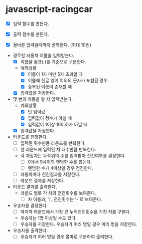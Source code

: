 # javascript-racingcar

- [x] 입력 함수를 만든다.

- [x] 출력 함수를 만든다.

- [x] 올바른 입력일때까지 반복한다. (최대 10번)

- 경주할 자동차 이름을 입력받는다.
  - [x] 이름을 쉼표(,)를 기준으로 구분한다.
  
  - 예외상황
    - [x] 이름이 1자 미만 5자 초과일 때
    - [x] 이름에 한글 영어 이외의 문자가 포함된 경우
    - [x] 중복된 이름이 존재할 때

  - [x] 입력값을 저장한다.

- 몇 번의 이동을 할 지 입력받는다.
  - 예외상황
    - [x] 빈 입력값
    - [x] 입력값이 정수가 아닐 때
    - [x] 입력값이 1이상 10이하가 아닐 때

  - [x] 입력값을 저장한다.

- 라운드를 진행한다.
  - [ ] 입력된 횟수만큼 라운드를 반복한다.
  - [ ] 한 라운드에 입력된 차 대수만큼 반복한다.
  - 각 자동차는 무작위의 수를 입력받아 전진여부를 결정한다.
    - [ ] 0에서 9사이의 랜덤한 수를 뽑는다.
    - [ ] 랜덤한 수가 4이상일 경우 전진한다.
  
  - [ ] 자동차마다 전진결과를 저장한다.
  - [ ] 라운드 결과를 저장한다.

- 라운드 결과를 출력한다.
  - 라운드 별로 각 차의 전진횟수를 보여준다.
    - [ ] 차 이름과, ':', 전진횟수는 '-'로 보여준다.

- 우승자를 결정한다.
  - [ ] 마지막 라운드에서 가장 큰 누적전진횟수를 가진 차를 구한다.
  - 우승자는 1명 이상일 수도 있다.
  - [ ] 우승자를 저장한다. 우승자가 여러 명일 경우 여러 명을 저장한다.
  
- 우승자를 출력한다.
  - [ ] 우승자가 여러 명일 경우 콤마로 구분하여 출력한다.
